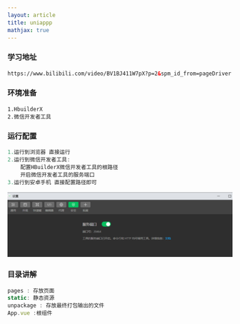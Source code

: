 ```yaml
---
layout: article
title: uniappp
mathjax: true
---
```

### 学习地址

```xml
https://www.bilibili.com/video/BV1BJ411W7pX?p=2&spm_id_from=pageDriver
```

### 环境准备

```
1.HbuilderX
2.微信开发者工具
```

### 运行配置

```js
1.运行到浏览器 直接运行
2.运行到微信开发者工具:
	配置HBuilderX微信开发者工具的根路径
	开启微信开发者工具的服务端口
3.运行到安卓手机 直接配置路径即可
```

![image-20220429213923447](image-20220429213923447.png)

### 目录讲解

```js
pages : 存放页面
static: 静态资源
unpackage : 存放最终打包输出的文件
App.vue :根组件
```


